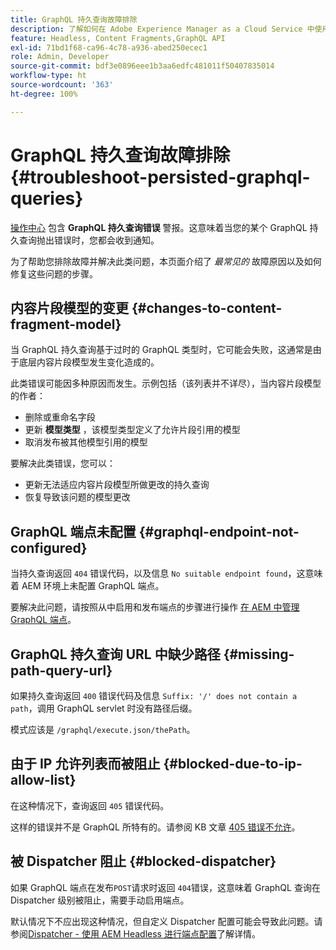 ```yaml
---
title: GraphQL 持久查询故障排除
description: 了解如何在 Adobe Experience Manager as a Cloud Service 中使用 GraphQL 持久查询排除故障。
feature: Headless, Content Fragments,GraphQL API
exl-id: 71bd1f68-ca96-4c78-a936-abed250ecec1
role: Admin, Developer
source-git-commit: bdf3e0896eee1b3aa6edfc481011f50407835014
workflow-type: ht
source-wordcount: '363'
ht-degree: 100%

---
```


# GraphQL 持久查询故障排除 {#troubleshoot-persisted-graphql-queries}

 [操作中心](/help/operations/actions-center.md) 包含 **GraphQL 持久查询错误** 警报。这意味着当您的某个 GraphQL 持久查询抛出错误时，您都会收到通知。

为了帮助您排除故障并解决此类问题，本页面介绍了 *最常见的* 故障原因以及如何修复这些问题的步骤。

## 内容片段模型的变更 {#changes-to-content-fragment-model}

当 GraphQL 持久查询基于过时的 GraphQL 类型时，它可能会失败，这通常是由于底层内容片段模型发生变化造成的。

此类错误可能因多种原因而发生。示例包括（该列表并不详尽），当内容片段模型的作者：

* 删除或重命名字段
* 更新 **模型类型** ，该模型类型定义了允许片段引用的模型
* 取消发布被其他模型引用的模型

要解决此类错误，您可以：

* 更新无法适应内容片段模型所做更改的持久查询
* 恢复导致该问题的模型更改

## GraphQL 端点未配置 {#graphql-endpoint-not-configured}

当持久查询返回 `404` 错误代码，以及信息 `No suitable endpoint found`，这意味着 AEM 环境上未配置 GraphQL 端点。

要解决此问题，请按照从中启用和发布端点的步骤进行操作 [在 AEM 中管理 GraphQL 端点](/help/headless/graphql-api/graphql-endpoint.md)。

## GraphQL 持久查询 URL 中缺少路径 {#missing-path-query-url}

如果持久查询返回 `400` 错误代码及信息 `Suffix: '/' does not contain a path`，调用 GraphQL servlet 时没有路径后缀。

模式应该是 `/graphql/execute.json/thePath`。

## 由于 IP 允许列表而被阻止 {#blocked-due-to-ip-allow-list}

在这种情况下，查询返回 `405` 错误代码。

这样的错误并不是 GraphQL 所特有的。请参阅 KB 文章 [405 错误不允许](https://experienceleague.adobe.com/zh-hans/docs/experience-cloud-kcs/kbarticles/ka-20824)。

## 被 Dispatcher 阻止 {#blocked-dispatcher}

如果 GraphQL 端点在发布`POST`请求时返回 `404`错误，这意味着 GraphQL 查询在 Dispatcher 级别被阻止，需要手动启用端点。

默认情况下不应出现这种情况，但自定义 Dispatcher 配置可能会导致此问题。请参阅[Dispatcher - 使用 AEM Headless 进行端点配置](/help/headless/deployment/dispatcher.md)了解详情。
